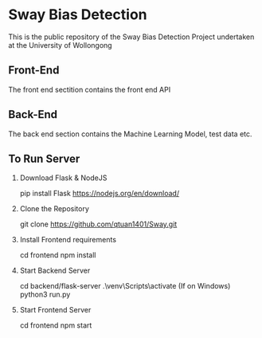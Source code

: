 # Sway Bias Detection

This is the public repository of the Sway Bias Detection Project undertaken at the University of Wollongong

## Front-End

The front end sectition contains the front end API

## Back-End

The back end section contains the Machine Learning Model, test data etc.

## To Run Server

1. Download Flask & NodeJS

    pip install Flask
    https://nodejs.org/en/download/

2. Clone the Repository 

    git clone https://github.com/qtuan1401/Sway.git

3. Install Frontend requirements

    cd frontend
    npm install

4. Start Backend Server

    cd backend/flask-server
    .\venv\Scripts\activate (If on Windows)
    python3 run.py

5. Start Frontend Server

    cd frontend
    npm start
